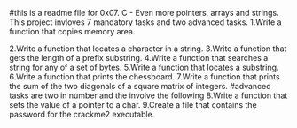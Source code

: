 #this is a readme file for 0x07. C - Even more pointers, arrays and strings. This project invloves 7 mandatory tasks and two advanced tasks.
1.Write a function that copies memory area.

2.Write a function that locates a character in a string.
3.Write a function that gets the length of a prefix substring.
4.Write a function that searches a string for any of a set of bytes.
5.Write a function that locates a substring.
6.Write a function that prints the chessboard.
7.Write a function that prints the sum of the two diagonals of a square matrix of integers.
#advanced tasks are two in number and the involve the following
8.Write a function that sets the value of a pointer to a char.
9.Create a file that contains the password for the crackme2 executable.

